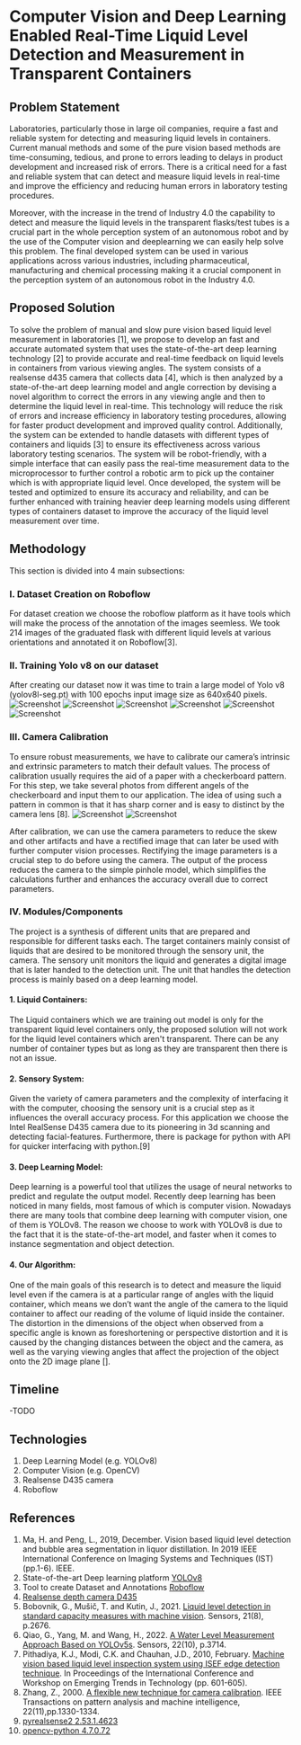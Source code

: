 # Computer Vision and Deep Learning Enabled Real-Time Liquid Level Detection and Measurement in Transparent Containers

## Problem Statement
Laboratories, particularly those in large oil companies, require a fast and reliable system for detecting and  measuring liquid levels in containers. Current manual methods and some of the pure vision based methods are time-consuming, tedious, and prone to errors leading to delays in product development and increased risk of errors. There is a critical need for a fast and reliable system that can detect and measure liquid levels in real-time and improve the efficiency and reducing human errors in laboratory testing procedures. 

Moreover, with the increase in the trend of Industry 4.0 the capability to detect and measure the liquid levels in the transparent flasks/test tubes is a crucial part in the whole perception system of an autonomous robot and by the use of the Computer vision and deeplearning we can easily help solve this problem. The final developed system can be used in various applications across various industries, including pharmaceutical, manufacturing and chemical processing making it a crucial component in the perception system of an autonomous robot in the Industry 4.0. 

## Proposed Solution
To solve the problem of manual and slow pure vision based liquid level measurement in laboratories [1], we propose to develop an fast and accurate automated system that uses the state-of-the-art deep learning technology [2] to provide accurate and real-time feedback on liquid levels in containers from various viewing angles. The system consists of a realsense d435 camera that collects data [4], which is then analyzed by a state-of-the-art deep learning model and angle correction by devising a novel algorithm to correct the errors in any viewing angle and then to determine the liquid level in real-time. This technology will reduce the risk of errors and increase efficiency in laboratory testing procedures, allowing for faster product development and improved quality control. Additionally, the system can be extended to handle datasets with different types of containers and liquids [3] to ensure its effectiveness across various laboratory testing scenarios. The system will be robot-friendly, with a simple interface that can easily pass the real-time measurement data to the microprocessor to further control a robotic arm to pick up the container which is with appropriate liquid level. Once developed, the system will be tested and optimized to ensure its accuracy and reliability, and can be further enhanced with training heavier deep learning models using different types of containers dataset to improve the accuracy of the liquid level measurement over time.

## Methodology
This section is divided into 4 main subsections:

### I. Dataset Creation on Roboflow
For dataset creation we choose the roboflow platform as it have tools which will make the process of the annotation of the images seemless. We took 214 images of the graduated flask with different liquid levels at various orientations and annotated it on Roboflow[3].

### II. Training Yolo v8 on our dataset
After creating our dataset now it was time to train a large model of  Yolo v8 (yolov8l-seg.pt) with 100 epochs input image size as 640x640 pixels. 
![Screenshot](/yolov8_segmentation/images/confusion-matrix.png)
![Screenshot](/yolov8_segmentation/images/losses.png)
![Screenshot](/yolov8_segmentation/images/Epoch-end.png)
![Screenshot](/yolov8_segmentation/images/Train-end.png)
![Screenshot](/yolov8_segmentation/images/validation.png)
![Screenshot](/yolov8_segmentation/images/instance-seg-merged.jpeg)

### III. Camera Calibration
To ensure robust measurements, we have to calibrate our camera’s intrinsic and extrinsic parameters to match their default values. The process of calibration usually requires the aid of a paper with a checkerboard pattern. For this step, we take several photos from different angels of the checkerboard and input them to our application. The idea of using such a pattern in common is that it has sharp corner and is easy to distinct by the camera lens [8].
![Screenshot](/yolov8_segmentation/camera_calibration/pattern.png)
![Screenshot](/yolov8_segmentation/images/calibration-params.png)

 After calibration, we can use the camera parameters to reduce the skew and other artifacts and have a rectified image that can later be used with further computer vision processes. Rectifying the image parameters is a crucial step to do before using the camera. The output of the process reduces the camera to the simple pinhole model, which simplifies the calculations further and enhances the accuracy overall due to correct parameters. 

### IV. Modules/Components
The project is a synthesis of different units that are prepared and responsible for different tasks each. The target containers mainly consist of liquids that are desired to be monitored through the sensory unit, the camera. The sensory unit monitors the liquid and generates a digital image that is later handed to the detection unit. The unit that handles the detection process is mainly based on a deep learning model. 

#### 1. Liquid Containers:
The Liquid containers which we are training out model is only for the transparent liquid level containers only, the proposed solution will not work for the liquid level containers which aren't transparent.
There can be any number of container types but as long as they are transparent then there is not an issue.

#### 2. Sensory System:
Given  the variety of camera parameters and the complexity of interfacing it with the computer, choosing the sensory unit is a crucial step as it influences the overall accuracy process. For this application we choose the Intel RealSense D435 camera  due to its pioneering in 3d scanning and detecting facial-features. Furthermore, there is package for python with API for quicker interfacing with python.[9]

#### 3. Deep Learning Model:
Deep learning is a powerful tool that utilizes the usage of neural networks to predict and regulate the output model. Recently deep learning has been noticed in many fields, most famous of which is computer vision. Nowadays there are many tools that combine deep learning with computer vision, one of them is YOLOv8.
The reason we choose to work with YOLOv8 is due to the fact that it is the state-of-the-art model, and faster when it comes to instance segmentation and object detection.

#### 4. Our Algorithm:
One of the main goals of this research is to detect and measure the liquid level even if the camera is at a particular range of angles with the liquid container, which means we don’t want the angle of the camera to the liquid container to affect our reading of the volume of liquid inside the container. The distortion in the dimensions of the object when observed from a specific angle is known as foreshortening or perspective distortion and it is caused by the changing distances between the object and the camera, as well as the varying viewing angles that affect the projection of the object onto the 2D image plane [].











## Timeline
-TODO

## Technologies
1. Deep Learning Model (e.g. YOLOv8)
2. Computer Vision (e.g. OpenCV)
3. Realsense D435 camera
4. Roboflow

## References
1. Ma, H. and Peng, L., 2019, December. Vision based liquid level detection and bubble area segmentation in liquor distillation. In 2019 IEEE International Conference on Imaging Systems and Techniques (IST) (pp.1-6). IEEE.
2. State-of-the-art Deep learning platform [YOLOv8](https://github.com/ultralytics/ultralytics) 
3. Tool to create Dataset and Annotations [Roboflow](https://app.roboflow.com)
4. [Realsense depth camera D435](https://www.intelrealsense.com/depth-camera-d435/) 
5. Bobovnik, G., Mušič, T. and Kutin, J., 2021. [Liquid level detection in standard capacity measures with machine vision](https://www.mdpi.com/1424-8220/21/8/2676). Sensors, 21(8), p.2676.
6. Qiao, G., Yang, M. and Wang, H., 2022. [A Water Level Measurement Approach Based on YOLOv5s](https://www.mdpi.com/1424-8220/22/10/3714). Sensors, 22(10), p.3714.
7. Pithadiya, K.J., Modi, C.K. and Chauhan, J.D., 2010, February. [Machine vision based liquid level inspection system using ISEF edge detection technique](https://dl.acm.org/doi/abs/10.1145/1741906.1742044). In Proceedings of the International Conference and Workshop on Emerging Trends in Technology (pp. 601-605).
8. Zhang, Z., 2000. [A flexible new technique for camera calibration](https://www.microsoft.com/en-us/research/wp-content/uploads/2016/02/tr98-71.pdf). IEEE Transactions on pattern analysis and machine intelligence, 22(11),pp.1330-1334. 
9. [pyrealsense2 2.53.1.4623](https://pypi.org/project/pyrealsense2/)
10. [opencv-python 4.7.0.72](https://pypi.org/project/opencv-python/)